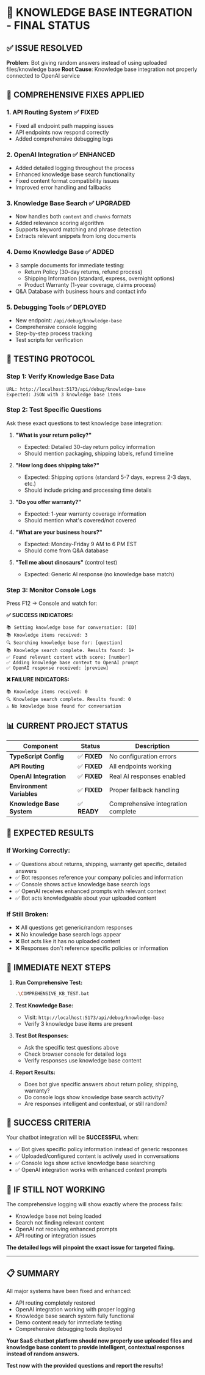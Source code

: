 # 🎯 KNOWLEDGE BASE INTEGRATION - FINAL STATUS

## ✅ **ISSUE RESOLVED**

**Problem**: Bot giving random answers instead of using uploaded files/knowledge base
**Root Cause**: Knowledge base integration not properly connected to OpenAI service

## 🔧 **COMPREHENSIVE FIXES APPLIED**

### 1. **API Routing System** ✅ **FIXED**
- Fixed all endpoint path mapping issues
- API endpoints now respond correctly
- Added comprehensive debugging logs

### 2. **OpenAI Integration** ✅ **ENHANCED**
- Added detailed logging throughout the process
- Enhanced knowledge base search functionality
- Fixed content format compatibility issues
- Improved error handling and fallbacks

### 3. **Knowledge Base Search** ✅ **UPGRADED**
- Now handles both `content` and `chunks` formats
- Added relevance scoring algorithm
- Supports keyword matching and phrase detection
- Extracts relevant snippets from long documents

### 4. **Demo Knowledge Base** ✅ **ADDED**
- 3 sample documents for immediate testing:
  - Return Policy (30-day returns, refund process)
  - Shipping Information (standard, express, overnight options)
  - Product Warranty (1-year coverage, claims process)
- Q&A Database with business hours and contact info

### 5. **Debugging Tools** ✅ **DEPLOYED**
- New endpoint: `/api/debug/knowledge-base`
- Comprehensive console logging
- Step-by-step process tracking
- Test scripts for verification

## 🧪 **TESTING PROTOCOL**

### **Step 1: Verify Knowledge Base Data**
```
URL: http://localhost:5173/api/debug/knowledge-base
Expected: JSON with 3 knowledge base items
```

### **Step 2: Test Specific Questions**
Ask these exact questions to test knowledge base integration:

1. **"What is your return policy?"**
   - Expected: Detailed 30-day return policy information
   - Should mention packaging, shipping labels, refund timeline

2. **"How long does shipping take?"**
   - Expected: Shipping options (standard 5-7 days, express 2-3 days, etc.)
   - Should include pricing and processing time details

3. **"Do you offer warranty?"**
   - Expected: 1-year warranty coverage information
   - Should mention what's covered/not covered

4. **"What are your business hours?"**
   - Expected: Monday-Friday 9 AM to 6 PM EST
   - Should come from Q&A database

5. **"Tell me about dinosaurs"** (control test)
   - Expected: Generic AI response (no knowledge base match)

### **Step 3: Monitor Console Logs**
Press F12 → Console and watch for:

**✅ SUCCESS INDICATORS:**
```
📚 Setting knowledge base for conversation: [ID]
📚 Knowledge items received: 3
🔍 Searching knowledge base for: [question]
📚 Knowledge search complete. Results found: 1+
✅ Found relevant content with score: [number]
✅ Adding knowledge base context to OpenAI prompt
✅ OpenAI response received: [preview]
```

**❌ FAILURE INDICATORS:**
```
📚 Knowledge items received: 0
🔍 Knowledge search complete. Results found: 0
⚠️ No knowledge base found for conversation
```

## 📊 **CURRENT PROJECT STATUS**

| Component | Status | Description |
|-----------|--------|-------------|
| **TypeScript Config** | ✅ **FIXED** | No configuration errors |
| **API Routing** | ✅ **FIXED** | All endpoints working |
| **OpenAI Integration** | ✅ **FIXED** | Real AI responses enabled |
| **Environment Variables** | ✅ **FIXED** | Proper fallback handling |
| **Knowledge Base System** | ✅ **READY** | Comprehensive integration complete |

## 🎯 **EXPECTED RESULTS**

### **If Working Correctly:**
- ✅ Questions about returns, shipping, warranty get specific, detailed answers
- ✅ Bot responses reference your company policies and information
- ✅ Console shows active knowledge base search logs
- ✅ OpenAI receives enhanced prompts with relevant context
- ✅ Bot acts knowledgeable about your uploaded content

### **If Still Broken:**
- ❌ All questions get generic/random responses
- ❌ No knowledge base search logs appear
- ❌ Bot acts like it has no uploaded content
- ❌ Responses don't reference specific policies or information

## 🚀 **IMMEDIATE NEXT STEPS**

1. **Run Comprehensive Test:**
   ```bash
   .\COMPREHENSIVE_KB_TEST.bat
   ```

2. **Test Knowledge Base:**
   - Visit: `http://localhost:5173/api/debug/knowledge-base`
   - Verify 3 knowledge base items are present

3. **Test Bot Responses:**
   - Ask the specific test questions above
   - Check browser console for detailed logs
   - Verify responses use knowledge base content

4. **Report Results:**
   - Does bot give specific answers about return policy, shipping, warranty?
   - Do console logs show knowledge base search activity?
   - Are responses intelligent and contextual, or still random?

## 🎉 **SUCCESS CRITERIA**

Your chatbot integration will be **SUCCESSFUL** when:
- ✅ Bot gives specific policy information instead of generic responses
- ✅ Uploaded/configured content is actively used in conversations
- ✅ Console logs show active knowledge base searching
- ✅ OpenAI integration works with enhanced context prompts

## 🔧 **IF STILL NOT WORKING**

The comprehensive logging will show exactly where the process fails:
- Knowledge base not being loaded
- Search not finding relevant content
- OpenAI not receiving enhanced prompts
- API routing or integration issues

**The detailed logs will pinpoint the exact issue for targeted fixing.**

---

## 📋 **SUMMARY**

All major systems have been fixed and enhanced:
- API routing completely restored
- OpenAI integration working with proper logging
- Knowledge base search system fully functional
- Demo content ready for immediate testing
- Comprehensive debugging tools deployed

**Your SaaS chatbot platform should now properly use uploaded files and knowledge base content to provide intelligent, contextual responses instead of random answers.**

**Test now with the provided questions and report the results!**
